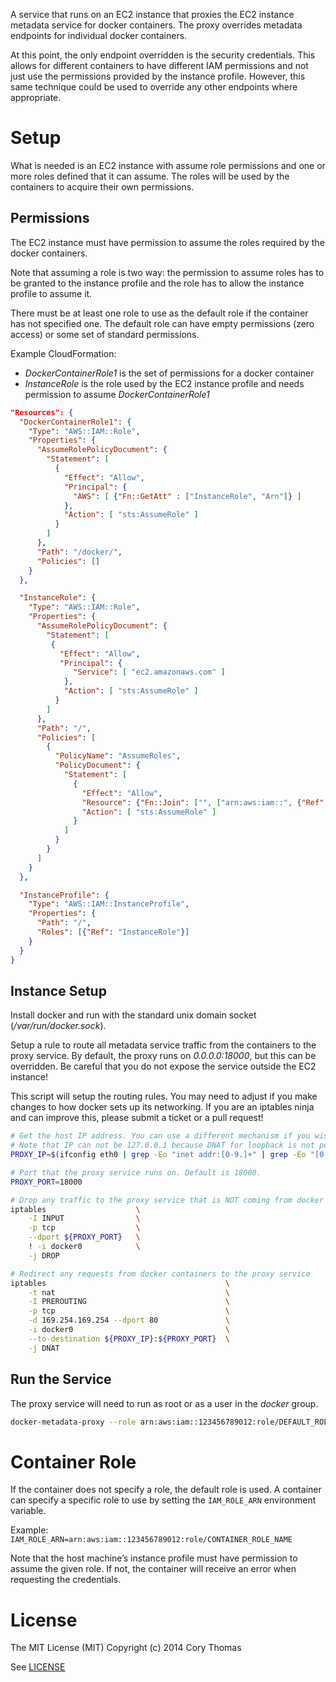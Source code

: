 A service that runs on an EC2 instance that proxies the EC2 instance metadata service
for docker containers. The proxy overrides metadata endpoints for individual docker
containers.

At this point, the only endpoint overridden is the security credentials. This allows
for different containers to have different IAM permissions and not just use the permissions
provided by the instance profile. However, this same technique could be used to override
any other endpoints where appropriate.

# Setup

What is needed is an EC2 instance with assume role permissions and one or more roles defined
that it can assume. The roles will be used by the containers to acquire their own permissions.

## Permissions

The EC2 instance must have permission to assume the roles required by the docker containers.

Note that assuming a role is two way: the permission to assume roles has to be granted to the
instance profile and the role has to allow the instance profile to assume it.

There must be at least one role to use as the default role if the container has not specified
one. The default role can have empty permissions (zero access) or some set of standard
permissions.

Example CloudFormation:

* _DockerContainerRole1_ is the set of permissions for a docker container
* _InstanceRole_ is the role used by the EC2 instance profile and needs permission to assume _DockerContainerRole1_

```json
"Resources": {
  "DockerContainerRole1": {
    "Type": "AWS::IAM::Role",
    "Properties": {
      "AssumeRolePolicyDocument": {
        "Statement": [
          {
            "Effect": "Allow",
            "Principal": {
              "AWS": [ {"Fn::GetAtt" : ["InstanceRole", "Arn"]} ]
            },
            "Action": [ "sts:AssumeRole" ]
          }
        ]
      },
      "Path": "/docker/",
      "Policies": []
    }
  },

  "InstanceRole": {
    "Type": "AWS::IAM::Role",
    "Properties": {
      "AssumeRolePolicyDocument": {
        "Statement": [
         {
           "Effect": "Allow",
           "Principal": {
              "Service": [ "ec2.amazonaws.com" ]
            },
            "Action": [ "sts:AssumeRole" ]
          }
        ]
      },
      "Path": "/",
      "Policies": [
        {
          "PolicyName": "AssumeRoles",
          "PolicyDocument": {
            "Statement": [
              {
                "Effect": "Allow",
                "Resource": {"Fn::Join": ["", ["arn:aws:iam::", {"Ref": "AWS::AccountId"}, ":role/docker/*"]]},
                "Action": [ "sts:AssumeRole" ]
              }
            ]
          }
        }
      ]
    }
  },

  "InstanceProfile": {
    "Type": "AWS::IAM::InstanceProfile",
    "Properties": {
      "Path": "/",
      "Roles": [{"Ref": "InstanceRole"}]
    }
  }
}
```

## Instance Setup

Install docker and run with the standard unix domain socket (_/var/run/docker.sock_).

Setup a rule to route all metadata service traffic from the containers
to the proxy service. By default, the proxy runs on _0.0.0.0:18000_, but this can
be overridden. Be careful that you do not expose the service outside the EC2 instance!

This script will setup the routing rules. You may need to adjust if you make changes
to how docker sets up its networking. If you are an iptables ninja and can improve this,
please submit a ticket or a pull request!

```bash
# Get the host IP address. You can use a different mechanism if you wish.
# Note that IP can not be 127.0.0.1 because DNAT for loopback is not possible.
PROXY_IP=$(ifconfig eth0 | grep -Eo "inet addr:[0-9.]+" | grep -Eo "[0-9.]+")

# Port that the proxy service runs on. Default is 18000.
PROXY_PORT=18000

# Drop any traffic to the proxy service that is NOT coming from docker containers
iptables                    \
    -I INPUT                \
    -p tcp                  \
    --dport ${PROXY_PORT}   \
    ! -i docker0            \
    -j DROP

# Redirect any requests from docker containers to the proxy service
iptables                                        \
    -t nat                                      \
    -I PREROUTING                               \
    -p tcp                                      \
    -d 169.254.169.254 --dport 80               \
    -i docker0                                  \
    --to-destination ${PROXY_IP}:${PROXY_PORT}  \
    -j DNAT
```

## Run the Service

The proxy service will need to run as root or as a user in the _docker_ group.

```bash
docker-metadata-proxy --role arn:aws:iam::123456789012:role/DEFAULT_ROLE_NAME
```

# Container Role

If the container does not specify a role, the default role is used. A container can specify
a specific role to use by setting the `IAM_ROLE_ARN` environment variable.

Example: `IAM_ROLE_ARN=arn:aws:iam::123456789012:role/CONTAINER_ROLE_NAME`

Note that the host machine’s instance profile must have permission to assume the given role.
If not, the container will receive an error when requesting the credentials.

# License

The MIT License (MIT)
Copyright (c) 2014 Cory Thomas

See [LICENSE](LICENSE)
